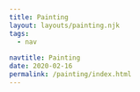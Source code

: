 ```yaml
---
title: Painting
layout: layouts/painting.njk
tags:
  - nav
  
navtitle: Painting
date: 2020-02-16
permalink: /painting/index.html
---
```


